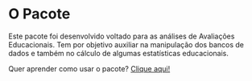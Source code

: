 # O Pacote 

Este pacote foi desenvolvido voltado para as análises de Avaliações Educacionais. 
Tem por objetivo auxiliar na manipulação dos bancos de dados e também no cálculo
de algumas estatísticas educacionais.

Quer aprender como usar o pacote? 
[Clique aqui!](como_usar_o_avaliaR.md)

